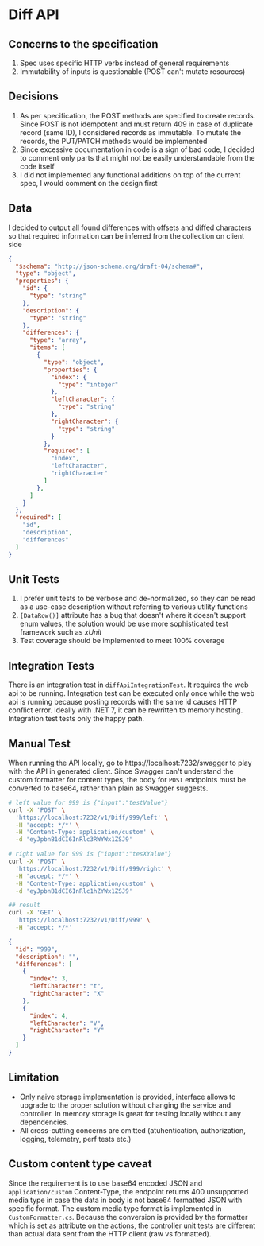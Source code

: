 # Diff API

## Concerns to the specification
1. Spec uses specific HTTP verbs instead of general requirements
2. Immutability of inputs is questionable (POST can't mutate resources)

## Decisions
1. As per specification, the POST methods are specified to create records. Since POST is not idempotent and must return 409 in case of duplicate record (same ID), I considered records as immutable. To mutate the records, the PUT/PATCH methods would be implemented
2. Since excessive documentation in code is a sign of bad code, I decided to comment only parts that might not be easily understandable from the code itself
3. I did not implemented any functional additions on top of the current spec, I would comment on the design first

## Data
I decided to output all found differences with offsets and diffed characters so that required information can be inferred from the collection on client side

```JSON
{
  "$schema": "http://json-schema.org/draft-04/schema#",
  "type": "object",
  "properties": {
    "id": {
      "type": "string"
    },
    "description": {
      "type": "string"
    },
    "differences": {
      "type": "array",
      "items": [
        {
          "type": "object",
          "properties": {
            "index": {
              "type": "integer"
            },
            "leftCharacter": {
              "type": "string"
            },
            "rightCharacter": {
              "type": "string"
            }
          },
          "required": [
            "index",
            "leftCharacter",
            "rightCharacter"
          ]
        },
      ]
    }
  },
  "required": [
    "id",
    "description",
    "differences"
  ]
}
```

## Unit Tests
1. I prefer unit tests to be verbose and de-normalized, so they can be read as a use-case description without referring to various utility functions
2. `[DataRow()]` attribute has a bug that doesn't where it doesn't support enum values, the solution would be use more sophisticated test framework such as *xUnit*
3. Test coverage should be implemented to meet 100% coverage

## Integration Tests
There is an integration test in `diffApiIntegrationTest`. It requires the web api to be running.
Integration test can be executed only once while the web api is running because posting records with the same id causes HTTP conflict error. Ideally with .NET 7, it can be rewritten to memory hosting.
Integration test tests only the happy path.

## Manual Test
When running the API locally, go to https://localhost:7232/swagger to play with the API in generated client. Since Swagger can't understand the custom formatter for content types, the body for `POST` endpoints must be converted to base64, rather than plain as Swagger suggests.

```BASH
# left value for 999 is {"input":"testValue"}
curl -X 'POST' \
  'https://localhost:7232/v1/Diff/999/left' \
  -H 'accept: */*' \
  -H 'Content-Type: application/custom' \
  -d 'eyJpbnB1dCI6InRlc3RWYWx1ZSJ9'

# right value for 999 is {"input":"tesXYalue"}
curl -X 'POST' \
  'https://localhost:7232/v1/Diff/999/right' \
  -H 'accept: */*' \
  -H 'Content-Type: application/custom' \
  -d 'eyJpbnB1dCI6InRlc1hZYWx1ZSJ9'

## result
curl -X 'GET' \
  'https://localhost:7232/v1/Diff/999' \
  -H 'accept: */*'
```

```JSON
{
  "id": "999",
  "description": "",
  "differences": [
    {
      "index": 3,
      "leftCharacter": "t",
      "rightCharacter": "X"
    },
    {
      "index": 4,
      "leftCharacter": "V",
      "rightCharacter": "Y"
    }
  ]
}
```

## Limitation
- Only naive storage implementation is provided, interface allows to upgrade to the proper solution without changing the service and controller. In memory storage is great for testing locally without any dependencies.
- All cross-cutting concerns are omitted (atuhentication, authorization, logging, telemetry, perf tests etc.)

## Custom content type caveat
Since the requirement is to use base64 encoded JSON and `application/custom` Content-Type, the endpoint returns 400 unsupported media type in case the data in body is not base64 formatted JSON with specific format. The custom media type format is implemented in `CustomFormatter.cs`. Because the conversion is provided by the formatter which is set as attribute on the actions, the controller unit tests are different than actual data sent from the HTTP client (raw vs formatted).
